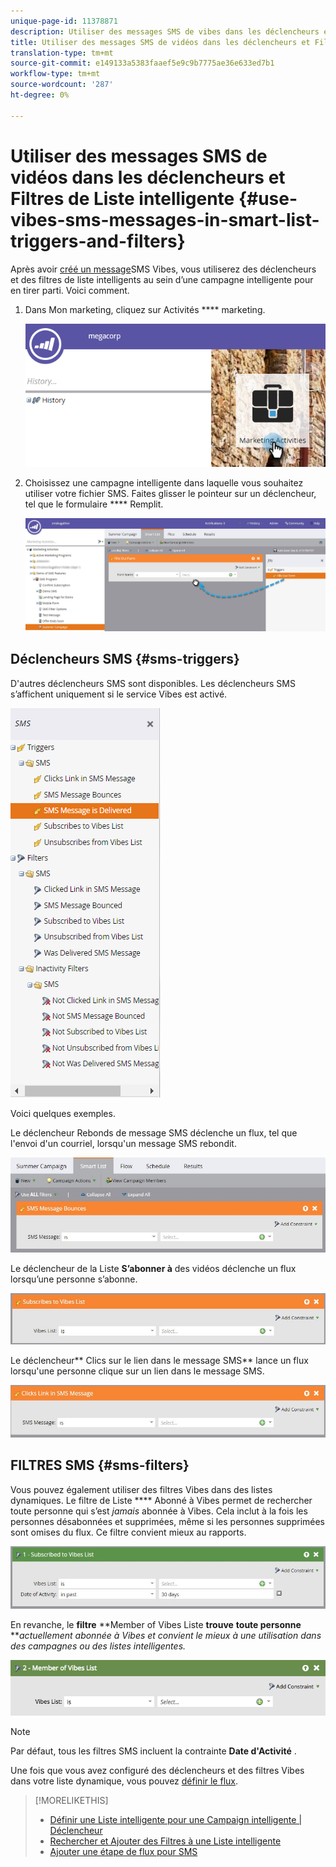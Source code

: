 ```yaml
---
unique-page-id: 11378871
description: Utiliser des messages SMS de vibes dans les déclencheurs et Filtres de Liste intelligente - Docs marketing - Documentation du produit
title: Utiliser des messages SMS de vidéos dans les déclencheurs et Filtres de Liste intelligente
translation-type: tm+mt
source-git-commit: e149133a5383faaef5e9c9b7775ae36e633ed7b1
workflow-type: tm+mt
source-wordcount: '287'
ht-degree: 0%

---
```



# Utiliser des messages SMS de vidéos dans les déclencheurs et Filtres de Liste intelligente {#use-vibes-sms-messages-in-smart-list-triggers-and-filters}

Après avoir [créé un message](create-a-vibes-sms-message.md)SMS Vibes, vous utiliserez des déclencheurs et des filtres de liste intelligents au sein d’une campagne intelligente pour en tirer parti. Voici comment.

1. Dans Mon marketing, cliquez sur Activités **** marketing.

   ![](assets/image2016-7-28-9-3a48-3a32.png)

1. Choisissez une campagne intelligente dans laquelle vous souhaitez utiliser votre fichier SMS. Faites glisser le pointeur sur un déclencheur, tel que le formulaire **** Remplit.

   ![](assets/fills-out-form-pull-over.jpg)

## Déclencheurs SMS {#sms-triggers}

D&#39;autres déclencheurs SMS sont disponibles. Les déclencheurs SMS s’affichent uniquement si le service Vibes est activé.

![](assets/new-sms-search2.png)

Voici quelques exemples.

Le déclencheur Rebonds de message SMS déclenche un flux, tel que l&#39;envoi d&#39;un courriel, lorsqu&#39;un message SMS rebondit.

![](assets/sms-message-bounces-real.jpg)

Le déclencheur de la Liste **S’abonner à** des vidéos déclenche un flux lorsqu’une personne s’abonne.

![](assets/subscribes-to-vibes-list-real.jpg)

Le déclencheur** Clics sur le lien dans le message SMS** lance un flux lorsqu&#39;une personne clique sur un lien dans le message SMS.

![](assets/clicks-link-in-sms-message.jpg)

## FILTRES SMS {#sms-filters}

Vous pouvez également utiliser des filtres Vibes dans des listes dynamiques. Le filtre de Liste **** Abonné à Vibes permet de rechercher toute personne qui s’est *jamais* abonnée à Vibes. Cela inclut à la fois les personnes désabonnées et supprimées, même si les personnes supprimées sont omises du flux. Ce filtre convient mieux au rapports.

![](assets/subscribed-to-vibes-list-filter-real.jpg)

En revanche, le **filtre** **Member of Vibes Liste **trouve** **toute personne** ***actuellement abonnée à Vibes et convient le mieux à une utilisation dans des campagnes ou des listes intelligentes.*

![](assets/image001.png)

>[!NOTE]
>
>Par défaut, tous les filtres SMS incluent la contrainte **Date d&#39;Activité** .

Une fois que vous avez configuré des déclencheurs et des filtres Vibes dans votre liste dynamique, vous pouvez [définir le flux](add-a-flow-step-for-sms.md).

>[!MORELIKETHIS]
>
>* [Définir une Liste intelligente pour une Campaign intelligente | Déclencheur](../../../product-docs/core-marketo-concepts/smart-campaigns/creating-a-smart-campaign/define-smart-list-for-smart-campaign-trigger.md)
>* [Rechercher et Ajouter des Filtres à une Liste intelligente](../../../product-docs/core-marketo-concepts/smart-lists-and-static-lists/creating-a-smart-list/find-and-add-filters-to-a-smart-list.md)
>* [Ajouter une étape de flux pour SMS](add-a-flow-step-for-sms.md)

>



